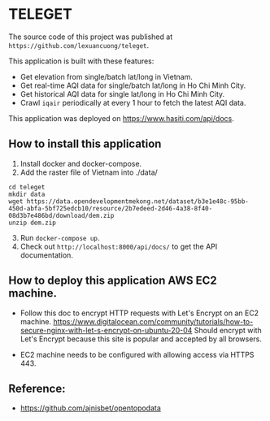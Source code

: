 # TELEGET
The source code of this project was published at `https://github.com/lexuancuong/teleget`.

This application is built with these features:
- Get elevation from single/batch lat/long in Vietnam.
- Get real-time AQI data for single/batch lat/long in Ho Chi Minh City.
- Get historical AQI data for single lat/long in Ho Chi Minh City.
- Crawl `iqair` periodically at every 1 hour to fetch the latest AQI data.

This application was deployed on https://www.hasiti.com/api/docs.

## How to install this application
1. Install docker and docker-compose.
2. Add the raster file of Vietnam into ./data/
```
cd teleget
mkdir data
wget https://data.opendevelopmentmekong.net/dataset/b3e1e48c-95bb-450d-abfa-5bf725edcb10/resource/2b7edeed-2d46-4a38-8f40-08d3b7e486bd/download/dem.zip
unzip dem.zip
```
3. Run `docker-compose up`.
4. Check out `http://localhost:8000/api/docs/` to get the API documentation.


## How to deploy this application AWS EC2 machine.
- Follow this doc to encrypt HTTP requests with Let's Encrypt on an EC2 machine.
https://www.digitalocean.com/community/tutorials/how-to-secure-nginx-with-let-s-encrypt-on-ubuntu-20-04
Should encrypt with Let's Encrypt because this site is popular and accepted by all browsers.

- EC2 machine needs to be configured with allowing access via HTTPS 443.

## Reference:
- https://github.com/ajnisbet/opentopodata
